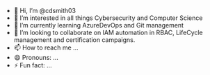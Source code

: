 - 👋 Hi, I’m @cdsmith03
- 👀 I’m interested in all things Cybersecurity and Computer Science
- 🌱 I’m currently learning AzureDevOps and Git management
- 💞️ I’m looking to collaborate on IAM automation in RBAC, LifeCycle management and certification campaigns.
- 📫 How to reach me ...
- 😄 Pronouns: ...
- ⚡ Fun fact: ...

<!---
cdsmith03/cdsmith03 is a ✨ special ✨ repository because its `README.md` (this file) appears on your GitHub profile.
You can click the Preview link to take a look at your changes.
--->
